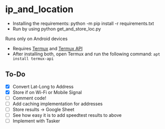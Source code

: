 # ip_and_location

* Installing the requirements: python -m pip install -r requirements.txt
* Run by using python get_and_store_loc.py

Runs only on Android devices 
* Requires [Termux](https://play.google.com/store/apps/details?id=com.termux) and [Termux API](https://play.google.com/store/apps/details?id=com.termux.api)
* After installing both, open Termux and run the following command: ```apt install termux-api```


## To-Do
- [X] Convert Lat-Long to Address
- [X] Store if on Wi-Fi or Mobile Signal
- [ ] Comment code!
- [ ] Add caching implementation for addresses
- [ ] Store results -> Google Sheet
- [ ] See how easy it is to add speedtest results to above
- [ ] Implement with Tasker
